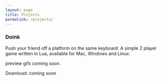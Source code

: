 ```yaml
---
layout: page
title: Projects 
permalink: /projects/
---
```


### Doink

Push your friend off a platform on the same keyboard.
A simple 2 player game written in Lua, available for Mac, Windows and Linux.

preview gifs coming soon. 

Download: coming soon